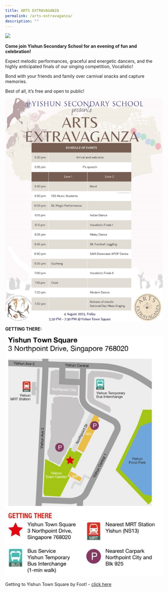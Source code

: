 ```yaml
---
title: ARTS EXTRAVAGANZA
permalink: /arts-extravaganza/
description: ""
---
```

![](/images/Announcements/arts%20extravaganza%202023.png)

**Come join Yishun Secondary School for an evening of fun and celebration!**

Expect melodic performances, graceful and energetic dancers, and the highly anticipated finals of our singing competition, Vocalistic!

Bond with your friends and family over carnival snacks and capture memories.

Best of all, it’s free and open to public! 

![](/images/Announcements/ae_schedule_of_events.jpg)


**GETTING THERE:**

![](/images/Announcements/getting%20to%20yts.jpg)

Getting to Yishun Town Square by Foot! - [click here](https://drive.google.com/file/d/1ZfDFn847rtBTxwHE-pSMfS-rlDAtUKP7/view)